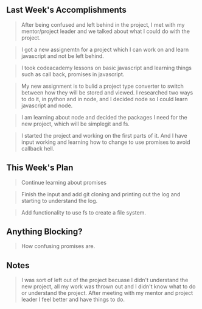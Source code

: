 ## Last Week's Accomplishments

> After being confused and left behind in the project, I met with my mentor/project leader and we talked about what I could do with the project.

> I got a new assignemtn for a project which I can work on and learn javascript and not be left behind.

> I took codeacademy lessons on basic javascript and learning things such as call back, promises in javascript.

> My new assignment is to bulid a project type converter to switch between how they will be stored and viewed. I researched two ways to do it, in python and in node, and I decided node so I could learn javascript and node.

> I am learning about node and decided the packages I need for the new project, which will be simplegit and fs.

> I started the project and working on the first parts of it. And I have input working and learning how to change to use promises to avoid callback hell.

## This Week's Plan

> Continue learning about promises

> Finish the input and add git cloning and printing out the log and starting to understand the log.

> Add functionality to use fs to create a file system.

## Anything Blocking?

> How confusing promises are.

## Notes

> I was sort of left out of the project becuase I didn't understand the new project, all my work was thrown out and I didn't know what to do or understand the project. After meeting with my mentor and project leader I feel better and have things to do.
